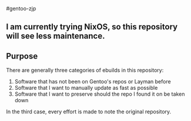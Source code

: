 #gentoo-zjp
## I am currently trying NixOS, so this repository will see less maintenance.
## Purpose
There are generally three categories of ebuilds in this repository:
1. Software that has not been on Gentoo's repos or Layman before
2. Software that I want to manually update as fast as possible
3. Software that I want to preserve should the repo I found it on be taken down

In the third case, every effort is made to note the original repository.
